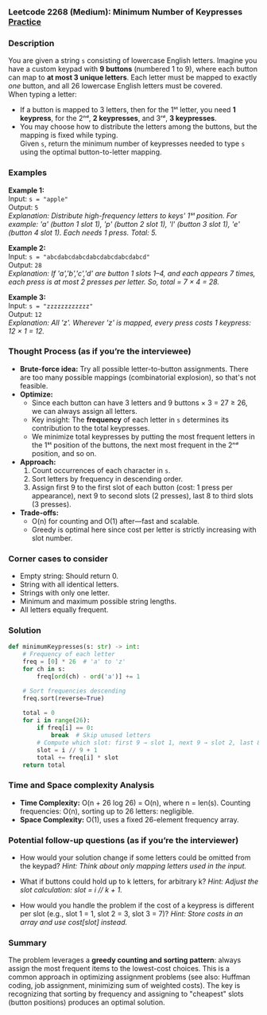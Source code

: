 ### Leetcode 2268 (Medium): Minimum Number of Keypresses [Practice](https://leetcode.com/problems/minimum-number-of-keypresses)

### Description  
You are given a string `s` consisting of lowercase English letters. Imagine you have a custom keypad with **9 buttons** (numbered 1 to 9), where each button can map to **at most 3 unique letters**. Each letter must be mapped to exactly *one* button, and all 26 lowercase English letters must be covered.  
When typing a letter:  
- If a button is mapped to 3 letters, then for the 1ˢᵗ letter, you need **1 keypress**, for the 2ⁿᵈ, **2 keypresses**, and 3ʳᵈ, **3 keypresses**.  
- You may choose how to distribute the letters among the buttons, but the mapping is fixed while typing.  
Given `s`, return the minimum number of keypresses needed to type `s` using the optimal button-to-letter mapping.

### Examples  

**Example 1:**  
Input: `s = "apple"`  
Output: `5`  
*Explanation: Distribute high-frequency letters to keys' 1ˢᵗ position. For example: 'a' (button 1 slot 1), 'p' (button 2 slot 1), 'l' (button 3 slot 1), 'e' (button 4 slot 1). Each needs 1 press. Total: 5.*

**Example 2:**  
Input: `s = "abcdabcdabcdabcdabcdabcdabcd"`  
Output: `28`  
*Explanation: If 'a','b','c','d' are button 1 slots 1–4, and each appears 7 times, each press is at most 2 presses per letter. So, total = 7 × 4 = 28.*

**Example 3:**  
Input: `s = "zzzzzzzzzzzz"`  
Output: `12`  
*Explanation: All 'z'. Wherever 'z' is mapped, every press costs 1 keypress: 12 × 1 = 12.*

### Thought Process (as if you’re the interviewee)  
- **Brute-force idea:** Try all possible letter-to-button assignments. There are too many possible mappings (combinatorial explosion), so that's not feasible.  
- **Optimize:**  
  - Since each button can have 3 letters and 9 buttons × 3 = 27 ≥ 26, we can always assign all letters.
  - Key insight: The **frequency** of each letter in `s` determines its contribution to the total keypresses.
  - We minimize total keypresses by putting the most frequent letters in the 1ˢᵗ position of the buttons, the next most frequent in the 2ⁿᵈ position, and so on.
- **Approach:**  
  1. Count occurrences of each character in `s`.
  2. Sort letters by frequency in descending order.
  3. Assign first 9 to the first slot of each button (cost: 1 press per appearance), next 9 to second slots (2 presses), last 8 to third slots (3 presses).
- **Trade-offs:**  
  - O(n) for counting and O(1) after—fast and scalable.
  - Greedy is optimal here since cost per letter is strictly increasing with slot number.

### Corner cases to consider  
- Empty string: Should return 0.
- String with all identical letters.
- Strings with only one letter.
- Minimum and maximum possible string lengths.
- All letters equally frequent.

### Solution

```python
def minimumKeypresses(s: str) -> int:
    # Frequency of each letter
    freq = [0] * 26  # 'a' to 'z'
    for ch in s:
        freq[ord(ch) - ord('a')] += 1

    # Sort frequencies descending
    freq.sort(reverse=True)
    
    total = 0
    for i in range(26):
        if freq[i] == 0:
            break  # Skip unused letters
        # Compute which slot: first 9 → slot 1, next 9 → slot 2, last 8 → slot 3
        slot = i // 9 + 1
        total += freq[i] * slot
    return total
```

### Time and Space complexity Analysis  

- **Time Complexity:** O(n + 26 log 26) = O(n), where n = len(s). Counting frequencies: O(n), sorting up to 26 letters: negligible.
- **Space Complexity:** O(1), uses a fixed 26-element frequency array.

### Potential follow-up questions (as if you’re the interviewer)  

- How would your solution change if some letters could be omitted from the keypad?
  *Hint: Think about only mapping letters used in the input.*

- What if buttons could hold up to k letters, for arbitrary k?
  *Hint: Adjust the slot calculation: slot = i // k + 1.*

- How would you handle the problem if the cost of a keypress is different per slot (e.g., slot 1 = 1, slot 2 = 3, slot 3 = 7)?
  *Hint: Store costs in an array and use cost[slot] instead.*

### Summary
The problem leverages a **greedy counting and sorting pattern**: always assign the most frequent items to the lowest-cost choices. This is a common approach in optimizing assignment problems (see also: Huffman coding, job assignment, minimizing sum of weighted costs). The key is recognizing that sorting by frequency and assigning to "cheapest" slots (button positions) produces an optimal solution.